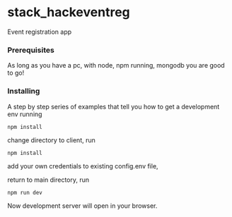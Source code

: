 # stack_hackeventreg
Event registration app

### Prerequisites

As long as you have a pc, with node, npm running, mongodb you are good to go!


### Installing

A step by step series of examples that tell you how to get a development env running

```
npm install
```

change directory to client, run

```
npm install
```
add your own credentials to existing config.env file,

return to main directory, run

```
npm run dev
```
Now development server will open in your browser.
